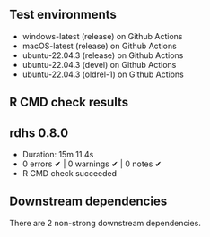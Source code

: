 ## Test environments
* windows-latest (release) on Github Actions
* macOS-latest (release) on Github Actions
* ubuntu-22.04.3 (release) on Github Actions
* ubuntu-22.04.3 (devel) on Github Actions
* ubuntu-22.04.3 (oldrel-1) on Github Actions

## R CMD check results
## rdhs 0.8.0

* Duration: 15m 11.4s
* 0 errors ✔ | 0 warnings ✔ | 0 notes ✔
* R CMD check succeeded

## Downstream dependencies

There are 2 non-strong downstream dependencies.
